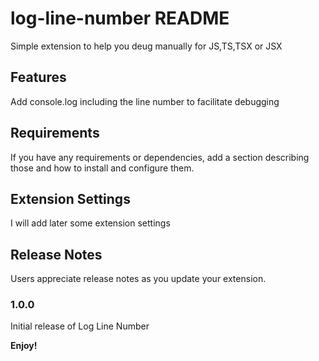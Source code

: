# log-line-number README

Simple extension to help you deug manually for JS,TS,TSX or JSX

## Features

Add console.log including the line number to facilitate debugging

## Requirements

If you have any requirements or dependencies, add a section describing those and how to install and configure them.

## Extension Settings

I will add later some extension settings

## Release Notes

Users appreciate release notes as you update your extension.

### 1.0.0

Initial release of Log Line Number

**Enjoy!**

